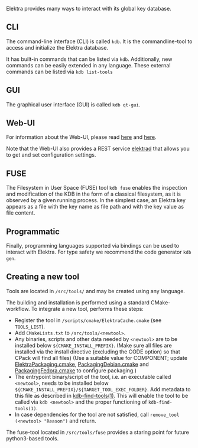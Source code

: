 Elektra provides many ways to interact with its global key database.

## CLI

The command-line interface (CLI) is called `kdb`.
It is the commandline-tool to access and initialize the Elektra database.

It has built-in commands that can be listed via `kdb`.
Additionally, new commands can be easily extended in any language.
These external commands can be listed via `kdb list-tools`

## GUI

The graphical user interface (GUI) is called `kdb qt-gui`.

## Web-UI

For information about the Web-UI, please read [here](../../doc/tutorials/install-webui.md) and [here](./webui/README.md).

Note that the Web-UI also provides a REST service
[elektrad](elektrad/README.md) that allows you to get
and set configuration settings.

## FUSE

The Filesystem in User Space (FUSE) tool `kdb fuse` enables the inspection and modification of the KDB in the form of a classical filesystem, as it is observed by a given running process.
In the simplest case, an Elektra key appears as a file with the key name as file path and with the key value as file content.

## Programmatic

Finally, programming languages supported via bindings can
be used to interact with Elektra.
For type safety we recommend the code generator `kdb gen`.

## Creating a new tool

Tools are located in `/src/tools/` and may be created using any language.

The building and installation is performed using a standard CMake-workflow. To integrate a new tool, performs these steps:

- Register the tool in `/scripts/cmake/ElektraCache.cmake` (see `TOOLS_LIST`).
- Add `CMakeLists.txt` to `/src/tools/<newtool>`.
- Any binaries, scripts and other data needed by `<newtool>` are to be installed below `${CMAKE_INSTALL_PREFIX}`.
  (Make sure all files are installed via the install directive (excluding the CODE option) so that CPack will find all files)
  (Use a suitable value for COMPONENT; update [ElektraPackaging.cmake](/scripts/cmake/ElektraPackaging.cmake), [PackagingDebian.cmake](/scripts/cmake/Modules/PackagingDebian.cmake) and [PackagingFedora.cmake](/scripts/cmake/Modules/PackagingFedora.cmake) to configure packaging.)
- The entrypoint binary/script of the tool, i.e. an executable called `<newtool>`, needs to be installed below `${CMAKE_INSTALL_PREFIX}/${TARGET_TOOL_EXEC_FOLDER}`. Add metadata to this file as described in [kdb-find-tools(1)](/doc/help/kdb-find-tools.md). This will enable the tool to be called via `kdb <newtool>` and the proper functioning of `kdb-find-tools(1)`.
- In case dependencies for the tool are not satisfied, call `remove_tool (<newtool> "Reason")` and return.

The fuse-tool located in `/src/tools/fuse` provides a staring point for future python3-based tools.
